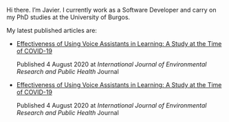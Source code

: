 <!--
**joo0003/joo0003** is a ✨ _special_ ✨ repository because its `README.md` (this file) appears on your GitHub profile.

Here are some ideas to get you started:

- 🔭 I’m currently working on ...
- 🌱 I’m currently learning ...
- 👯 I’m looking to collaborate on ...
- 🤔 I’m looking for help with ...
- 💬 Ask me about ...
- 📫 How to reach me: ...
- 😄 Pronouns: ...
- ⚡ Fun fact: ...
-->

Hi there. I’m Javier. I currently work as a Software Developer and carry on my PhD studies at the University of Burgos. 

My latest published articles are:

- [Effectiveness of Using Voice Assistants in Learning: A Study at the Time of COVID-19](https://doi.org/10.3390/ijerph17155618) 

  Published 4 August 2020 at _International Journal of Environmental Research and Public Health_ Journal
 
- [Effectiveness of Using Voice Assistants in Learning: A Study at the Time of COVID-19](https://doi.org/10.3390/ijerph17155618) 

  Published 4 August 2020 at _International Journal of Environmental Research and Public Health_ Journal
 
